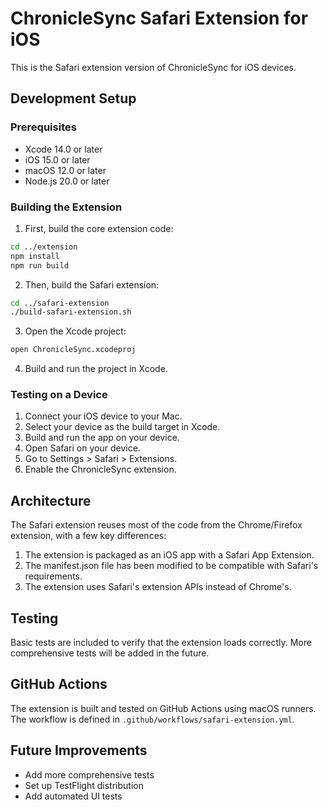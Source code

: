# ChronicleSync Safari Extension for iOS

This is the Safari extension version of ChronicleSync for iOS devices.

## Development Setup

### Prerequisites

- Xcode 14.0 or later
- iOS 15.0 or later
- macOS 12.0 or later
- Node.js 20.0 or later

### Building the Extension

1. First, build the core extension code:

```bash
cd ../extension
npm install
npm run build
```

2. Then, build the Safari extension:

```bash
cd ../safari-extension
./build-safari-extension.sh
```

3. Open the Xcode project:

```bash
open ChronicleSync.xcodeproj
```

4. Build and run the project in Xcode.

### Testing on a Device

1. Connect your iOS device to your Mac.
2. Select your device as the build target in Xcode.
3. Build and run the app on your device.
4. Open Safari on your device.
5. Go to Settings > Safari > Extensions.
6. Enable the ChronicleSync extension.

## Architecture

The Safari extension reuses most of the code from the Chrome/Firefox extension, with a few key differences:

1. The extension is packaged as an iOS app with a Safari App Extension.
2. The manifest.json file has been modified to be compatible with Safari's requirements.
3. The extension uses Safari's extension APIs instead of Chrome's.

## Testing

Basic tests are included to verify that the extension loads correctly. More comprehensive tests will be added in the future.

## GitHub Actions

The extension is built and tested on GitHub Actions using macOS runners. The workflow is defined in `.github/workflows/safari-extension.yml`.

## Future Improvements

- Add more comprehensive tests
- Set up TestFlight distribution
- Add automated UI tests